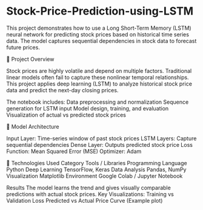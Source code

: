 # Stock-Price-Prediction-using-LSTM

This project demonstrates how to use a Long Short-Term Memory (LSTM) neural network for predicting stock prices based on historical time series data. The model captures sequential dependencies in stock data to forecast future prices.

🚀 Project Overview

Stock prices are highly volatile and depend on multiple factors. Traditional linear models often fail to capture these nonlinear temporal relationships.
This project applies deep learning (LSTM) to analyze historical stock price data and predict the next-day closing prices.

The notebook includes:
Data preprocessing and normalization
Sequence generation for LSTM input
Model design, training, and evaluation
Visualization of actual vs predicted stock prices

🧠 Model Architecture

Input Layer: Time-series window of past stock prices
LSTM Layers: Capture sequential dependencies
Dense Layer: Outputs predicted stock price
Loss Function: Mean Squared Error (MSE)
Optimizer: Adam

🧰 Technologies Used
Category	Tools / Libraries
Programming Language	Python
Deep Learning	TensorFlow, Keras
Data Analysis	Pandas, NumPy
Visualization	Matplotlib
Environment	Google Colab / Jupyter Notebook

Results
The model learns the trend and gives visually comparable predictions with actual stock prices.
Key Visualizations:
Training vs Validation Loss
Predicted vs Actual Price Curve
(Example plot)
